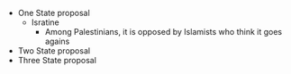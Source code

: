 - One State proposal
	- Isratine
		- Among Palestinians, it is opposed by Islamists who think it goes agains
- Two State proposal
- Three State proposal